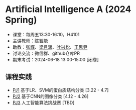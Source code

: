 Artificial Intelligence A (2024 Spring)
==========================

- 课堂：每周五13:30-16:10，H4101
- 主讲教师：[陈智能](mailto:zhinchen@fudan.edu.cn)
- 助教：[张辉](mailto:23110240067@m.fudan.edu.cn)、[梁月潇](mailto:22210240027@m.fudan.edu.cn)、[叶兴松](mailto:20307130227@fudan.edu.cn)、[王思尹](mailto:20307130223@fudan.edu.cn)
- 讨论交流：微信群、github仓库PR
- 期末考试：2024-06-18 13:00-15:00 [闭卷]

课程实践
----------

- [PJ1](pj1) 基于LR、SVM的蛋白质结构分类 [3.22 - 4.7]
- [PJ2](2) 基于CNN的图像分类 [4.12 - 4.26]
- [PJ3](3) 人工智能算法挑战赛 [TBD]
